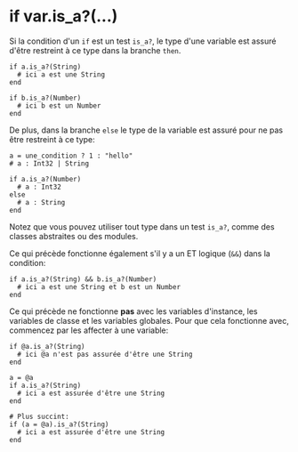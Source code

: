 # if var.is_a?(...)

Si la condition d'un `if` est un test `is_a?`,
le type d'une variable est assuré d'être restreint à ce type
dans la branche `then`.

```crystal
if a.is_a?(String)
  # ici a est une String
end

if b.is_a?(Number)
  # ici b est un Number
end
```

De plus, dans la branche `else` le type de la variable est assuré
pour ne pas être restreint à ce type:

```crystal
a = une_condition ? 1 : "hello"
# a : Int32 | String

if a.is_a?(Number)
  # a : Int32
else
  # a : String
end
```

Notez que vous pouvez utiliser tout type dans un test `is_a?`, comme des classes abstraites ou des modules.

Ce qui précède fonctionne également s'il y a un ET logique (`&&`) dans la condition:

```crystal
if a.is_a?(String) && b.is_a?(Number)
  # ici a est une String et b est un Number
end
```

Ce qui précède ne fonctionne **pas** avec les variables d'instance, les variables de classe et les variables globales.
Pour que cela fonctionne avec, commencez par les affecter à une variable:

```crystal
if @a.is_a?(String)
  # ici @a n'est pas assurée d'être une String
end

a = @a
if a.is_a?(String)
  # ici a est assurée d'être une String
end

# Plus succint:
if (a = @a).is_a?(String)
  # ici a est assurée d'être une String
end
```
